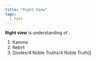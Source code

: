 ```yaml
---
title: "Right View"
tags:
  - Path
---
```


**Right view** is understanding of :

1. Kamma
2. Rebirt
3. [[notes/4 Noble Truths/4 Noble Truth]]


